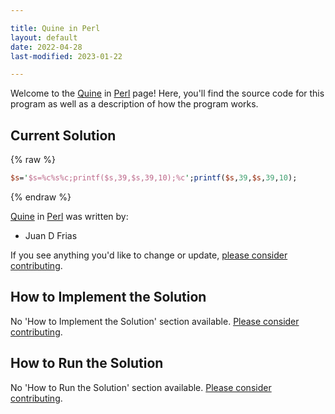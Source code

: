 ```yaml
---

title: Quine in Perl
layout: default
date: 2022-04-28
last-modified: 2023-01-22

---
```


Welcome to the [Quine](https://sampleprograms.io/projects/quine) in [Perl](https://sampleprograms.io/languages/perl) page! Here, you'll find the source code for this program as well as a description of how the program works.

## Current Solution

{% raw %}

```perl
$s='$s=%c%s%c;printf($s,39,$s,39,10);%c';printf($s,39,$s,39,10);
```

{% endraw %}

[Quine](https://sampleprograms.io/projects/quine) in [Perl](https://sampleprograms.io/languages/perl) was written by:

- Juan D Frias

If you see anything you'd like to change or update, [please consider contributing](https://github.com/TheRenegadeCoder/sample-programs).

## How to Implement the Solution

No 'How to Implement the Solution' section available. [Please consider contributing](https://github.com/TheRenegadeCoder/sample-programs-website).

## How to Run the Solution

No 'How to Run the Solution' section available. [Please consider contributing](https://github.com/TheRenegadeCoder/sample-programs-website).